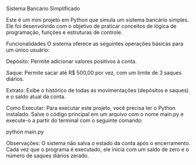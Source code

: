 Sistema Bancário Simplificado


Este é um mini projeto em Python que simula um sistema bancário simples. Ele foi desenvolvido com o objetivo de praticar conceitos de lógica de programação, funções e estruturas de controle.

Funcionalidades
O sistema oferece as seguintes operações básicas para um único usuário:

Depósito: Permite adicionar valores positivos à conta.

Saque: Permite sacar até R$ 500,00 por vez, com um limite de 3 saques diários.

Extrato: Exibe o histórico de todas as movimentações (depósitos e saques) e o saldo atual da conta.

Como Executar:
Para executar este projeto, você precisa ter o Python instalado. Salve o código principal em um arquivo com o nome main.py e execute-o a partir do terminal com o seguinte comando:

python main.py

Observações:
O sistema não salva o estado da conta após o encerramento. Cada vez que o programa é executado, ele inicia com um saldo de zero e o número de saques diários zerado.
